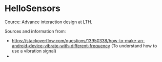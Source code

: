 # HelloSensors
Cource: Advance interaction design at LTH. 

Sources and information from: 
 - https://stackoverflow.com/questions/13950338/how-to-make-an-android-device-vibrate-with-different-frequency (To understand how to use a vibration signal) 
 - 
